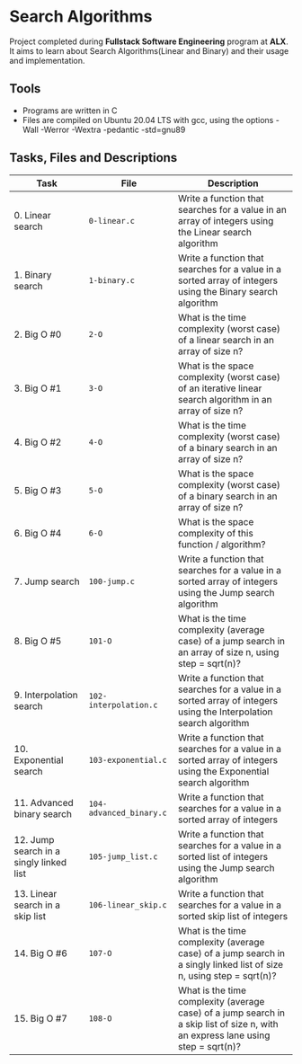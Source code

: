 # Search Algorithms

Project completed during **Fullstack Software Engineering** program at **ALX**. It aims to learn about Search Algorithms(Linear and Binary) and their usage and implementation.

## Tools

* Programs are written in C
* Files are compiled on Ubuntu 20.04 LTS with gcc, using the options -Wall -Werror -Wextra -pedantic -std=gnu89

## Tasks, Files and Descriptions

| Task | File | Description |
| ---- | ---- | ----------- |
| 0. Linear search | `0-linear.c` | Write a function that searches for a value in an array of integers using the Linear search algorithm |
| 1. Binary search | `1-binary.c` | Write a function that searches for a value in a sorted array of integers using the Binary search algorithm |
| 2. Big O #0 | `2-O` | What is the time complexity (worst case) of a linear search in an array of size n? |
| 3. Big O #1 | `3-O` | What is the space complexity (worst case) of an iterative linear search algorithm in an array of size n? |
| 4. Big O #2 | `4-O` | What is the time complexity (worst case) of a binary search in an array of size n? |
| 5. Big O #3 | `5-O` | What is the space complexity (worst case) of a binary search in an array of size n? |
| 6. Big O #4 | `6-O` | What is the space complexity of this function / algorithm? |
| 7. Jump search | `100-jump.c` | Write a function that searches for a value in a sorted array of integers using the Jump search algorithm |
| 8. Big O #5 | `101-O` | What is the time complexity (average case) of a jump search in an array of size n, using step = sqrt(n)? |
| 9. Interpolation search | `102-interpolation.c` | Write a function that searches for a value in a sorted array of integers using the Interpolation search algorithm |
| 10. Exponential search | `103-exponential.c` | Write a function that searches for a value in a sorted array of integers using the Exponential search algorithm |
| 11. Advanced binary search | `104-advanced_binary.c` | Write a function that searches for a value in a sorted array of integers |
| 12. Jump search in a singly linked list | `105-jump_list.c` | Write a function that searches for a value in a sorted list of integers using the Jump search algorithm |
| 13. Linear search in a skip list | `106-linear_skip.c` | Write a function that searches for a value in a sorted skip list of integers |
| 14. Big O #6 | `107-O` | What is the time complexity (average case) of a jump search in a singly linked list of size n, using step = sqrt(n)? |
| 15. Big O #7 | `108-O` | What is the time complexity (average case) of a jump search in a skip list of size n, with an express lane using step = sqrt(n)? |

